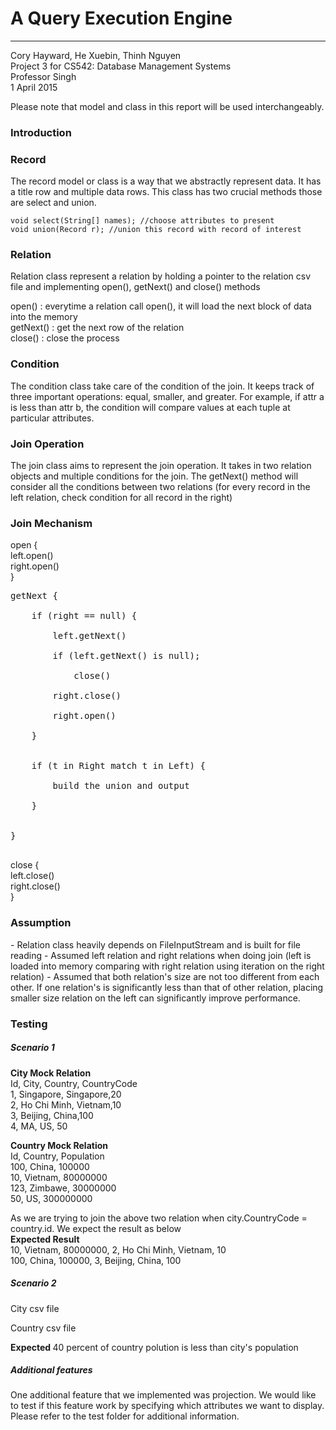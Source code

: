 <h1>A Query Execution Engine</h1>
<hr/>
<p>
Cory Hayward, He Xuebin, Thinh Nguyen <br/>
Project 3 for CS542: Database Management Systems <br/>
Professor Singh <br/>
1 April 2015
</p>

Please note that model and class in this report will be used interchangeably.

<h3> Introduction </h3>

<h3> Record </h3>
<p>
	The record model or class is a way that we abstractly represent data. It has a title row and multiple data rows. This class has two crucial methods those are select and union.
	
	void select(String[] names); //choose attributes to present
	void union(Record r); //union this record with record of interest

</p>
<h3> Relation </h3>
<p>
	Relation class represent a relation by holding a pointer to the relation csv file and implementing open(), getNext() and close() methods
</p>

<p>
	open() : everytime a relation call open(), it will load the next block of data into the memory <br/>
	getNext() : get the next row of the relation <br/>
	close() : close the process <br/>
</p>
<h3> Condition </h3>
<p>
The condition class take care of the condition of the join. It keeps track of three important operations: equal, smaller, and greater. For example, if attr a is less than attr b, the condition will compare values at each tuple at particular attributes.
<p>
<h3> Join Operation</h3>
<p>
The join class aims to represent the join operation. It takes in two relation objects and multiple conditions for the join. The getNext() method will consider all the conditions between two relations (for every record in the left relation, check condition for all record in the right)
</p>
<h3> Join Mechanism</h3>
open { <br/>
	left.open() <br/>
	right.open() <br/>
} <br/>

<pre>
getNext { <br/>
	if (right == null) {<br/>
		left.getNext() <br/>
		if (left.getNext() is null);<br/>
			close()<br/>
		right.close()<br/>
		right.open()<br/>
	}<br/>
	
	if (t in Right match t in Left) {<br/>
		build the union and output<br/>
	}<br/>
	
}<br/>
</pre>

close {<br/>
	left.close()<br/>
	right.close()<br/>
}

<h3> Assumption </h3>
- Relation class heavily depends on FileInputStream and is built for file reading
- Assumed left relation and right relations when doing join (left is loaded into memory comparing with right relation using iteration on the right relation)
- Assumed that both relation's size are not too different from each other. If one relation's is significantly less than that of other relation, placing smaller size relation on the left can significantly improve performance.

<h3> Testing </h3>
<h5> Scenario 1 </h5>
<p>
<strong>City Mock Relation</strong> <br/>
Id, City, Country, CountryCode<br/>
1, Singapore, Singapore,20<br/>
2, Ho Chi Minh, Vietnam,10<br/>
3, Beijing, China,100<br/>
4, MA, US, 50<br/>
</p>

<p>
<strong>Country Mock Relation</strong> <br/>
Id, Country, Population <br/>
100, China, 100000 <br/>
10, Vietnam, 80000000 <br/>
123, Zimbawe, 30000000 <br/>
50, US, 300000000 <br/>
</p>

<p>
As we are trying to join the above two relation when city.CountryCode = country.id. We expect the result as below <br/>
<strong> Expected Result </strong> <br/>
10, Vietnam, 80000000, 2, Ho Chi Minh, Vietnam, 10 <br/>
100, China, 100000, 3, Beijing, China, 100
</p>

<h5> Scenario 2 </h5>
<p> City csv file </p>
<p> Country csv file </p>
<p> 
	<strong>Expected </strong>
	40 percent of country polution is less than city's population
</p>

<h5> Additional features </h5>
<p>
One additional feature that we implemented was projection. We would like to test if this feature work by specifying which attributes we want to display. Please refer to the test folder for additional information.
</p>
